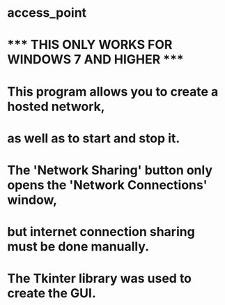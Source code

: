 # access_point
# *** THIS ONLY WORKS FOR WINDOWS 7 AND HIGHER ***

# This program allows you to create a hosted network,
# as well as to start and stop it.
# The 'Network Sharing' button only opens the 'Network Connections' window,
# but internet connection sharing must be done manually.

# The Tkinter library was used to create the GUI.
